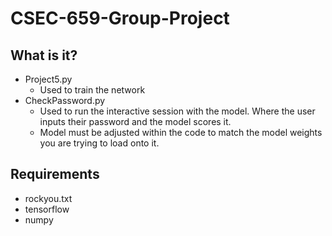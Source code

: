 # CSEC-659-Group-Project


## What is it?
* Project5.py
  * Used to train the network
* CheckPassword.py
  * Used to run the interactive session with the model. Where the user inputs their password and the model scores it.
  * Model must be adjusted within the code to match the model weights you are trying to load onto it.

## Requirements
* rockyou.txt
* tensorflow
* numpy
